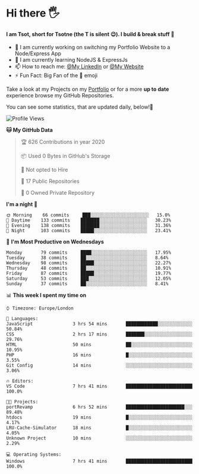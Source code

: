 # Hi there :raised_hand_with_fingers_splayed:
#### I am Tsot, short for Tsotne (the T is silent :wink:). I build & break stuff :space_invader:
- :telescope: I am currently working on switching my Portfolio Website to a Node/Express App
- :seedling: I am currently learning NodeJS & ExpressJs
- :mailbox: How to reach me: [@My LinkedIn](https://www.linkedin.com/in/tsotne-gvadzabia/) or [@My Website](https://tsotnegvadzabia.me/contact)
- :zap: Fun Fact: Big Fan of the :space_invader: emoji

Take a look at my Projects on my [Portfolio](https://tsotnegvadzabia.me/) or for a more **up to date** experience browse my GitHub Repositories.

You can see some statistics, that are updated daily, below!:space_invader:
<!--START_SECTION:waka-->
![Profile Views](http://img.shields.io/badge/Profile%20Views-136-blue)

**🐱 My GitHub Data** 

> 🏆 626 Contributions in year 2020
 > 
> 📦 Used 0 Bytes in GitHub's Storage 
 > 
> 🚫 Not opted to Hire
 > 
> 📜 17 Public Repositories 
 > 
> 🔑 0 Owned Private Repository 
 > 
**I'm a night 🦉** 

```text
🌞 Morning    66 commits     ███░░░░░░░░░░░░░░░░░░░░░░   15.0% 
🌆 Daytime    133 commits    ███████░░░░░░░░░░░░░░░░░░   30.23% 
🌃 Evening    138 commits    ███████░░░░░░░░░░░░░░░░░░   31.36% 
🌙 Night      103 commits    █████░░░░░░░░░░░░░░░░░░░░   23.41%

```
📅 **I'm Most Productive on Wednesdays** 

```text
Monday       79 commits     ████░░░░░░░░░░░░░░░░░░░░░   17.95% 
Tuesday      38 commits     ██░░░░░░░░░░░░░░░░░░░░░░░   8.64% 
Wednesday    98 commits     █████░░░░░░░░░░░░░░░░░░░░   22.27% 
Thursday     48 commits     ██░░░░░░░░░░░░░░░░░░░░░░░   10.91% 
Friday       87 commits     █████░░░░░░░░░░░░░░░░░░░░   19.77% 
Saturday     53 commits     ███░░░░░░░░░░░░░░░░░░░░░░   12.05% 
Sunday       37 commits     ██░░░░░░░░░░░░░░░░░░░░░░░   8.41%

```


📊 **This week I spent my time on** 

```text
⌚︎ Timezone: Europe/London

💬 Languages: 
JavaScript               3 hrs 54 mins       ████████████░░░░░░░░░░░░░   50.84% 
CSS                      2 hrs 17 mins       ███████░░░░░░░░░░░░░░░░░░   29.76% 
HTML                     50 mins             ██░░░░░░░░░░░░░░░░░░░░░░░   10.95% 
PHP                      16 mins             █░░░░░░░░░░░░░░░░░░░░░░░░   3.55% 
Git Config               14 mins             ░░░░░░░░░░░░░░░░░░░░░░░░░   3.06%

🔥 Editors: 
VS Code                  7 hrs 41 mins       █████████████████████████   100.0%

🐱‍💻 Projects: 
portRevamp               6 hrs 52 mins       ██████████████████████░░░   89.48% 
htdocs                   19 mins             █░░░░░░░░░░░░░░░░░░░░░░░░   4.17% 
LRU-Cache-Simulator      18 mins             █░░░░░░░░░░░░░░░░░░░░░░░░   4.05% 
Unknown Project          10 mins             ░░░░░░░░░░░░░░░░░░░░░░░░░   2.29%

💻 Operating Systems: 
Windows                  7 hrs 41 mins       █████████████████████████   100.0%

```


<!--END_SECTION:waka-->
